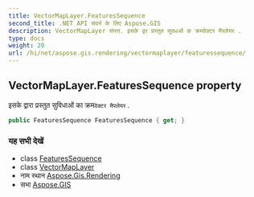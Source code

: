 ```yaml
---
title: VectorMapLayer.FeaturesSequence
second_title: .NET API संदर्भ के लिए Aspose.GIS
description: VectorMapLayer संपत्त. इसके द्वर प्रस्तुत सुवधओं क क्रमवेक्टर मैपलेयर .
type: docs
weight: 20
url: /hi/net/aspose.gis.rendering/vectormaplayer/featuressequence/
---
```

## VectorMapLayer.FeaturesSequence property

इसके द्वारा प्रस्तुत सुविधाओं का क्रम`वेक्टर मैपलेयर` .

```csharp
public FeaturesSequence FeaturesSequence { get; }
```

### यह सभी देखें

* class [FeaturesSequence](../../../aspose.gis/featuressequence/)
* class [VectorMapLayer](../)
* नाम स्थान [Aspose.Gis.Rendering](../../vectormaplayer/)
* सभा [Aspose.GIS](../../../)


